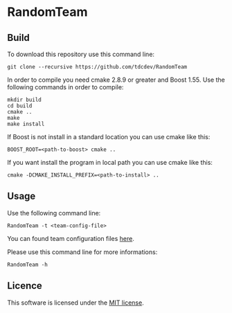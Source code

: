 RandomTeam
==========

Build
-----

To download this repository use this command line:

    git clone --recursive https://github.com/tdcdev/RandomTeam

In order to compile you need cmake 2.8.9 or greater and Boost 1.55. Use the
following commands in order to compile:

    mkdir build
    cd build
    cmake ..
    make
    make install

If Boost is not install in a standard location you can use cmake like this:

    BOOST_ROOT=<path-to-boost> cmake ..

If you want install the program in local path you can use cmake like this:

    cmake -DCMAKE_INSTALL_PREFIX=<path-to-install> ..

Usage
-----

Use the following command line:

    RandomTeam -t <team-config-file>

You can found team configuration files [here](res).

Please use this command line for more informations:

    RandomTeam -h

Licence
-------

This software is licensed under the [MIT license](LICENSE.txt).
